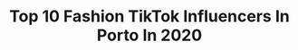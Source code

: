 ---
title: Top 10 Fashion TikTok Influencers In Porto In 2020
description: >-
  Find top fashion TikTok influencers in Porto in 2020. Most popular hashtags: #love #coronavirus #quarentine #funny.
platform: TikTok
profiles:
  - username: "diogomartinszx"
    fullname: >-
      Martinez Yo
    location: "Portugal"
    followers: 9244
    engagement: 2144
    commentsToLikes: 0.083044
    id: ckajkuwgus4tf0i78f26ak9hf
    verified: false
    hashtags: "#parati, #coronavirus, #reagir, #quarentine"
  - username: "realgonolivier"
    fullname: >-
      Gonolivier
    location: "Portugal"
    followers: 70012
    engagement: 958
    commentsToLikes: 0.009506
    id: ckai478vjmtot0i780mqf37iz
    verified: false
    hashtags: "#greenscreen, #gloup, #balenciaga, #howtostylehair"
  - username: "francisco.silva7"
    fullname: >-
      Francisco Silva
    location: "Portugal"
    followers: 4065
    engagement: 670
    commentsToLikes: 0.018223
    id: cka0uj17wugzq0i781c4ziir5
    verified: false
    hashtags: "#elas, #tombas, #loucas, #compasso"
  - username: "fabioalmeida992"
    fullname: >-
      Fabio Almeida
    location: "Portugal"
    followers: 3020
    engagement: 620
    commentsToLikes: 0.001290
    id: cka7p1d9e5bdv0i78eh0ups34
    verified: false
    hashtags: "#danceforme, #metesegunda, #newtik, #like"
  - username: "marcio.filipe"
    fullname: >-
      Marcio.filipe
    location: "Portugal"
    followers: 21903
    engagement: 1116
    commentsToLikes: 0.005863
    id: ck9evgn9vib5i0j788szm6piz
    verified: false
    hashtags: "#santorini, #elcorteingles, #belgium, #belgica"
  - username: "marcoandresil"
    fullname: >-
      Marco André
    location: "Portugal"
    followers: 5361
    engagement: 446
    commentsToLikes: 0.010127
    id: ck9evghnti9v40j78hgl2ube8
    verified: false
    hashtags: "#smallvideo, #pokemon, #dangerous, #portoportugal"
  - username: "sergiobalanyuk"
    fullname: >-
      🔱 Sergio 🔱
    location: "Portugal"
    followers: 6057
    engagement: 837
    commentsToLikes: 0.078086
    id: cka0uiw86ug150i78zsfbeipi
    verified: false
    hashtags: "#comedy, #iphone, #filipelima, #help"
  - username: "nuno1706"
    fullname: >-
      Nuno Miguel
    location: "Portugal"
    followers: 4670
    engagement: 1235
    commentsToLikes: 0.051939
    id: cka0uivp2ufwd0i78um9ps6du
    verified: false
    hashtags: "#joaofelix, #liganos, #flamengo, #jorgejesus"
  - username: "tinkerbell.studio"
    fullname: >-
      tinkerbell.studio
    location: "Portugal"
    followers: 23591
    engagement: 2160
    commentsToLikes: 0.014008
    id: ck9evggtwi9nn0j789ihccaw5
    verified: false
    hashtags: "#simbachallenge, #harrypotter, #quarantine, #bebe"
  - username: "el_midon"
    fullname: >-
      Hugo Miguel Midão
    location: "Portugal"
    followers: 27333
    engagement: 1346
    commentsToLikes: 0.160646
    id: cka0uixhnugcf0i784ujr8x63
    verified: false
    hashtags: "#trevode4folhas, #trevodasorte, #live, #desafiopausa"
---